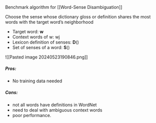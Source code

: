 Benchmark algorithm for [[Word-Sense Disambiguation]]

Choose the sense whose dictionary gloss or definition shares the most words with the target word’s neighborhood

- Target word: **w** 
- Context words of w: wj 
- Lexicon definition of senses: **D**() 
- Set of senses of a word: **S**()

![[Pasted image 20240523190846.png]]


##### Pros: 
- No training data needed

##### Cons: 
- not all words have definitions in WordNet
- need to deal with ambiguous context words
- poor performance.
